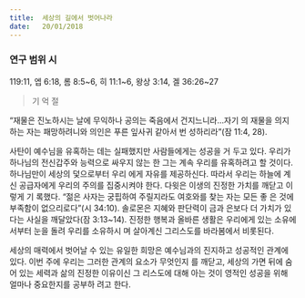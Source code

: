 ```yaml
---
title:  세상의 길에서 벗어나라
date:   20/01/2018
---
```


### 연구 범위 시
119:11, 엡 6:18, 롬 8:5~6, 히 11:1~6, 왕상 3:14, 겔 36:26~27

> <p>기 억 절</p>
“재물은 진노하시는 날에 무익하나 공의는 죽음에서 건지느니라...자기 의 재물을 의지하는 자는 패망하려니와 의인은 푸른 잎사귀 같아서 번 성하리라”(잠 11:4, 28).

사탄이 예수님을 유혹하는 데는 실패했지만 사람들에게는 성공을 거 두고 있다. 우리가 하나님의 전신갑주와 능력으로 싸우지 않는 한 그는 계속 우리를 유혹하려고 할 것이다. 하나님만이 세상의 덫으로부터 우리 에게 자유를 제공하신다. 따라서 우리는 하늘에 계신 공급자에게 우리의 주의를 집중시켜야 한다. 다윗은 이생의 진정한 가치를 깨닫고 이렇게 기 록했다. “젊은 사자는 궁핍하여 주릴지라도 여호와를 찾는 자는 모든 좋 은 것에 부족함이 없으리로다”(시 34:10). 솔로몬은 지혜와 판단력이 금과 은보다 더 가치가 있다는 사실을 깨달았다(잠 3:13~14). 진정한 행복과 올바른 생활은 우리에게 있는 소유에서부터 눈을 돌려 우리를 소유하시 며 살아계신 그리스도를 바라봄에서 비롯된다. 

세상의 매력에서 벗어날 수 있는 유일한 희망은 예수님과의 진지하고 성공적인 관계에 있다. 이번 주에 우리는 그러한 관계의 요소가 무엇인지 를 깨닫고, 세상의 가면 뒤에 숨어 있는 세력과 삶의 진정한 이유이신 그 리스도에 대해 아는 것이 영적인 성공을 위해 얼마나 중요한지를 공부하 려고 한다. 